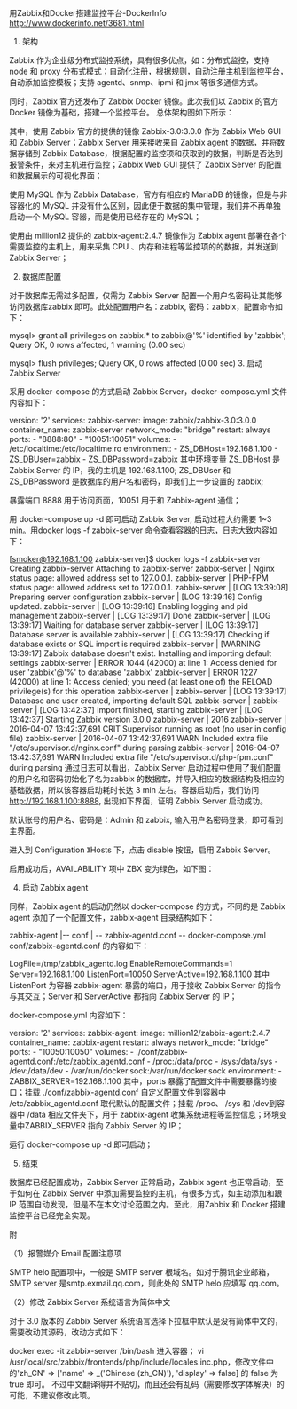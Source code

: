 

用Zabbix和Docker搭建监控平台-DockerInfo 
http://www.dockerinfo.net/3681.html


1. 架构

Zabbix 作为企业级分布式监控系统，具有很多优点，如：分布式监控，支持 node 和 proxy 分布式模式；自动化注册，根据规则，自动注册主机到监控平台，自动添加监控模板；支持 agentd、snmp、ipmi 和 jmx 等很多通信方式。

同时，Zabbix 官方还发布了 Zabbix Docker 镜像。此次我们以 Zabbix 的官方 Docker 镜像为基础，搭建一个监控平台。 总体架构图如下所示：


其中，使用 Zabbix 官方的提供的镜像 Zabbix-3.0:3.0.0 作为 Zabbix Web GUI 和 Zabbix Server；Zabbix Server 用来接收来自 Zabbix agent 的数据，并将数据存储到 Zabbix Database，根据配置的监控项和获取到的数据，判断是否达到报警条件，来对主机进行监控；Zabbix Web GUI 提供了 Zabbix Server 的配置和数据展示的可视化界面；

使用 MySQL 作为 Zabbix Database，官方有相应的 MariaDB 的镜像，但是与非容器化的 MySQL 并没有什么区别，因此便于数据的集中管理，我们并不再单独启动一个 MySQL 容器，而是使用已经存在的 MySQL；

使用由 million12 提供的 zabbix-agent:2.4.7 镜像作为 Zabbix agent 部署在各个需要监控的主机上，用来采集 CPU 、内存和进程等监控项的的数据，并发送到 Zabbix Server；

2. 数据库配置

对于数据库无需过多配置，仅需为 Zabbix Server 配置一个用户名密码让其能够访问数据库zabbix 即可。此处配置用户名：zabbix, 密码：zabbix，配置命令如下：

mysql> grant all privileges on zabbix.* to zabbix@'%' identified by 'zabbix';
Query OK, 0 rows affected, 1 warning (0.00 sec)

mysql> flush privileges;
Query OK, 0 rows affected (0.00 sec)
3. 启动 Zabbix Server

采用 docker-compose 的方式启动 Zabbix Server，docker-compose.yml 文件内容如下：

version: '2'
services:
  zabbix-server:
    image: zabbix/zabbix-3.0:3.0.0
    container_name: zabbix-server
    network_mode: "bridge"
    restart: always
    ports:
      - "8888:80"
      - "10051:10051"
    volumes:
      - /etc/localtime:/etc/localtime:ro
    environment:
      - ZS_DBHost=192.168.1.100
      - ZS_DBUser=zabbix
      - ZS_DBPassword=zabbix
其中环境变量 ZS_DBHost 是 Zabbix Server 的 IP，我的主机是 192.168.1.100; ZS_DBUser 和ZS_DBPassword 是数据库的用户名和密码，即我们上一步设置的 zabbix;

暴露端口 8888 用于访问页面，10051 用于和 Zabbix-agent 通信；

用 docker-compose up -d 即可启动 Zabbix Server, 启动过程大约需要 1~3 min。用docker logs -f zabbix-server 命令查看容器的日志，日志大致内容如下：

[smoker@192.168.1.100 zabbix-server]$ docker logs -f zabbix-server
Creating zabbix-server
Attaching to zabbix-server
zabbix-server | Nginx status page: allowed address set to 127.0.0.1.
zabbix-server | PHP-FPM status page: allowed address set to 127.0.0.1.
zabbix-server | [LOG 13:39:08] Preparing server configuration
zabbix-server | [LOG 13:39:16] Config updated.
zabbix-server | [LOG 13:39:16] Enabling logging and pid management
zabbix-server | [LOG 13:39:17] Done
zabbix-server | [LOG 13:39:17] Waiting for database server
zabbix-server | [LOG 13:39:17] Database server is available
zabbix-server | [LOG 13:39:17] Checking if database exists or SQL import is required
zabbix-server | [WARNING 13:39:17] Zabbix database doesn't exist. Installing and importing default settings
zabbix-server | ERROR 1044 (42000) at line 1: Access denied for user 'zabbix'@'%' to database 'zabbix'
zabbix-server | ERROR 1227 (42000) at line 1: Access denied; you need (at least one of) the RELOAD privilege(s) for this operation
zabbix-server |
zabbix-server | [LOG 13:39:17] Database and user created, importing default SQL
zabbix-server |
zabbix-server | [LOG 13:42:37] Import finished, starting
zabbix-server | [LOG 13:42:37] Starting Zabbix version 3.0.0
zabbix-server | 2016
zabbix-server | 2016-04-07 13:42:37,691 CRIT Supervisor running as root (no user in config file)
zabbix-server | 2016-04-07 13:42:37,691 WARN Included extra file "/etc/supervisor.d/nginx.conf" during parsing
zabbix-server | 2016-04-07 13:42:37,691 WARN Included extra file "/etc/supervisor.d/php-fpm.conf" during parsing
通过日志可以看出，Zabbix Server 启动过程中使用了我们配置的用户名和密码初始化了名为zabbix 的数据库，并导入相应的数据结构及相应的基础数据，所以该容器启动耗时长达 3 min 左右。容器启动后，我们访问 http://192.168.1.100:8888, 出现如下界面，证明 Zabbix Server 启动成功。


默认账号的用户名、密码是：Admin 和 zabbix, 输入用户名密码登录，即可看到主界面。


进入到 Configuration 》Hosts 下，点击 disable 按钮，启用 Zabbix Server。


启用成功后，AVAILABILITY 项中 ZBX 变为绿色，如下图：


4. 启动 Zabbix agent

同样，Zabbix agent 的启动仍然以 docker-compose 的方式，不同的是 Zabbix agent 添加了一个配置文件，zabbix-agent 目录结构如下：

zabbix-agent
|-- conf
|   -- zabbix-agentd.conf
 -- docker-compose.yml
conf/zabbix-agentd.conf 的内容如下：

LogFile=/tmp/zabbix_agentd.log
EnableRemoteCommands=1
Server=192.168.1.100
ListenPort=10050
ServerActive=192.168.1.100
其中 ListenPort 为容器 zabbix-agent 暴露的端口，用于接收 Zabbix Server 的指令与其交互；Server 和 ServerActive 都指向 Zabbix Server 的 IP；

docker-compose.yml 内容如下：

version: '2'
services:
  zabbix-agent:
    image: million12/zabbix-agent:2.4.7
    container_name: zabbix-agent
    restart: always
    network_mode: "bridge"
    ports:
      - "10050:10050"
    volumes:
      - ./conf/zabbix-agentd.conf:/etc/zabbix_agentd.conf
      - /proc:/data/proc
      - /sys:/data/sys
      - /dev:/data/dev
      - /var/run/docker.sock:/var/run/docker.sock
    environment:
      - ZABBIX_SERVER=192.168.1.100
其中，ports 暴露了配置文件中需要暴露的接口；挂载 ./conf/zabbix-agentd.conf 自定义配置文件到容器中 /etc/zabbix_agentd.conf 取代默认的配置文件；挂载 /proc、 /sys 和 /dev到容器中 /data 相应文件夹下，用于 zabbix-agent 收集系统进程等监控信息；环境变量中ZABBIX_SERVER 指向 Zabbix Server 的 IP；

运行 docker-compose up -d 即可启动；

5. 结束

数据库已经配置成功，Zabbix Server 正常启动，Zabbix agent 也正常启动，至于如何在 Zabbix Server 中添加需要监控的主机，有很多方式，如主动添加和跟 IP 范围自动发现，但是不在本文讨论范围之内。至此，用Zabbix 和 Docker 搭建监控平台已经完全实现。

附

（1）报警媒介 Email 配置注意项


SMTP helo 配置项中，一般是 SMTP server 根域名。如对于腾讯企业邮箱，SMTP server 是smtp.exmail.qq.com，则此处的 SMTP helo 应填写 qq.com。

（2）修改 Zabbix Server 系统语言为简体中文

对于 3.0 版本的 Zabbix Server 系统语言选择下拉框中默认是没有简体中文的，需要改动其源码，改动方式如下：

docker exec -it zabbix-server /bin/bash 进入容器；
vi /usr/local/src/zabbix/frontends/php/include/locales.inc.php，修改文件中的'zh_CN' => ['name' => _('Chinese (zh_CN)'), 'display' => false] 的 false 为 true 即可。
不过中文翻译得并不贴切，而且还会有乱码（需要修改字体解决）的可能，不建议修改此项。